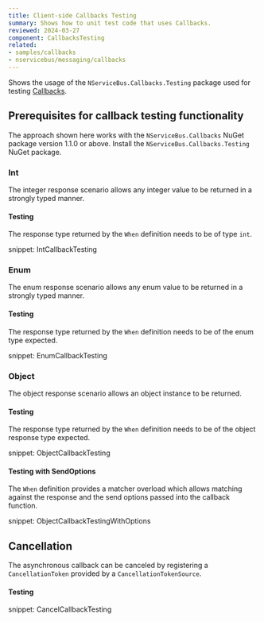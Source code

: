 ```yaml
---
title: Client-side Callbacks Testing
summary: Shows how to unit test code that uses Callbacks.
reviewed: 2024-03-27
component: CallbacksTesting
related:
- samples/callbacks
- nservicebus/messaging/callbacks
---
```


Shows the usage of the `NServiceBus.Callbacks.Testing` package used for testing [Callbacks](/callbacks.md).


## Prerequisites for callback testing functionality

The approach shown here works with the `NServiceBus.Callbacks` NuGet package version 1.1.0 or above. Install the `NServiceBus.Callbacks.Testing` NuGet package.


### Int

The integer response scenario allows any integer value to be returned in a strongly typed manner.


#### Testing

The response type returned by the `When` definition needs to be of type `int`.

snippet: IntCallbackTesting


### Enum

The enum response scenario allows any enum value to be returned in a strongly typed manner.


#### Testing

The response type returned by the `When` definition needs to be of the enum type expected.

snippet: EnumCallbackTesting


### Object

The object response scenario allows an object instance to be returned.


#### Testing

The response type returned by the `When` definition needs to be of the object response type expected.

snippet: ObjectCallbackTesting


#### Testing with SendOptions

The `When` definition provides a matcher overload which allows matching against the response and the send options passed into the callback function.

snippet: ObjectCallbackTestingWithOptions


## Cancellation

The asynchronous callback can be canceled by registering a `CancellationToken` provided by a `CancellationTokenSource`.


#### Testing

snippet: CancelCallbackTesting
